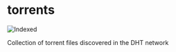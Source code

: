 torrents 
========
![Indexed](https://img.shields.io/badge/indexed-200927-blue)

Collection of torrent files discovered in the DHT network
